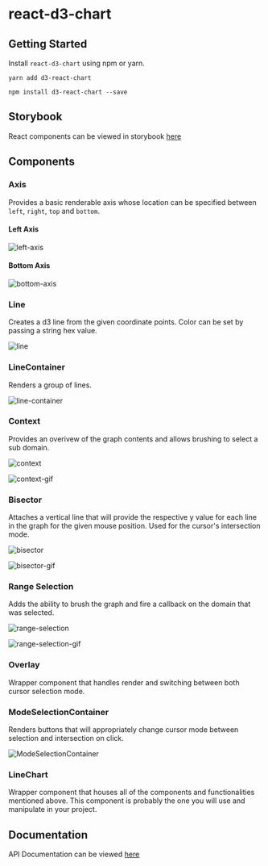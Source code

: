 # react-d3-chart

## Getting Started

Install `react-d3-chart` using npm or yarn.

`yarn add d3-react-chart`

`npm install d3-react-chart --save`

## Storybook

React components can be viewed in storybook [here](https://googleinterns.github.io/react-d3-chart/)

## Components

### Axis

Provides a basic renderable axis whose location can be specified between `left`, `right`, `top` and `bottom`.

#### Left Axis

![left-axis](https://user-images.githubusercontent.com/22064715/90519538-272d8680-e136-11ea-8c28-ffb15f94563f.png)

#### Bottom Axis

![bottom-axis](https://user-images.githubusercontent.com/22064715/90519601-40363780-e136-11ea-9a96-75fe9bf6ed3a.png)

### Line

Creates a d3 line from the given coordinate points. Color can be set by passing a string hex value.

![line](https://user-images.githubusercontent.com/22064715/90520507-6c9e8380-e137-11ea-8ad9-c56b413a3239.png)

### LineContainer

Renders a group of lines.

![line-container](https://user-images.githubusercontent.com/22064715/90520790-cc952a00-e137-11ea-8809-792427905765.png)

### Context

Provides an overivew of the graph contents and allows brushing to select a sub domain.

![context](https://user-images.githubusercontent.com/22064715/90519817-89868700-e136-11ea-9bd2-62be3e1bab25.png)

![context-gif](https://user-images.githubusercontent.com/22064715/90520034-d0747c80-e136-11ea-90e5-c6736602bc21.gif)

### Bisector

Attaches a vertical line that will provide the respective y value for each line in the graph for the given mouse position. Used for the cursor's intersection mode.

![bisector](https://user-images.githubusercontent.com/22064715/90520299-2b0dd880-e137-11ea-88a1-7652b350d930.png)

![bisector-gif](https://user-images.githubusercontent.com/22064715/90520235-19c4cc00-e137-11ea-9f4e-25a1f30e0f8a.gif)

### Range Selection

Adds the ability to brush the graph and fire a callback on the domain that was selected.

![range-selection](https://user-images.githubusercontent.com/22064715/90521387-75dc2000-e138-11ea-9fbc-0c47220873eb.png)

![range-selection-gif](https://user-images.githubusercontent.com/22064715/90521588-b5a30780-e138-11ea-974e-6deddf684e15.gif)

### Overlay

Wrapper component that handles render and switching between both cursor selection mode.

### ModeSelectionContainer

Renders buttons that will appropriately change cursor mode between selection and intersection on click.

![ModeSelectionContainer](https://user-images.githubusercontent.com/22064715/90520967-fcdcc880-e137-11ea-88a4-b793e3f22ccf.png)

### LineChart

Wrapper component that houses all of the components and functionalities mentioned above. This component is probably the one you will use and manipulate in your project.

## Documentation

API Documentation can be viewed [here](https://googleinterns.github.io/react-d3-chart/docs)

